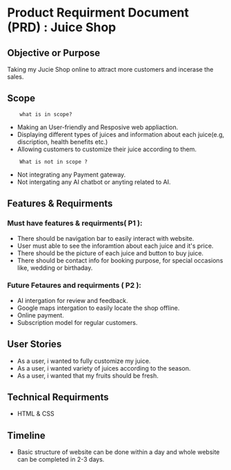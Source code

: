 # Product Requirment Document (PRD) : Juice Shop 

## Objective or Purpose
Taking my Jucie Shop online to attract more customers and incerase the sales. 

## Scope

        what is in scope?
    
- Making an User-friendly and Resposive web appliaction.
- Displaying different types of juices and information about each juice(e.g, discription, health benefits etc.)
- Allowing customers to customize their juice according to them.
<!--  -->

        What is not in scope ?
- Not integrating any Payment gateway.
- Not intergating any AI chatbot or anyting related to AI.

## Features & Requirments
### Must have features & requirments( P1 ):
- There should be navigation bar to easily interact with website.
- User must able to see the inforamtion about each juice and it's price.
- There should be the picture of each juice and button to buy juice.
- There should be contact info for booking purpose, for special occasions like, wedding or birthaday.

### Future Fetaures and requirments ( P2 ):
- AI intergation for review and feedback. 
- Google maps intergation to easily locate the shop offline.
- Online payment.
- Subscription model for regular customers.

## User Stories
- As a user, i wanted to fully customize my juice.
- As a user, i wanted variety of juices according to the season.
- As a user, i wanted that my fruits should be fresh. 

## Technical Requirments
- HTML & CSS 

## Timeline
- Basic structure of website can be done within a day and whole website can be completed in 2-3 days.